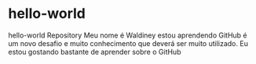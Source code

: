 # hello-world
hello-world Repository
Meu nome é Waldiney estou aprendendo GitHub
é um novo desafio e muito conhecimento que deverá ser muito utilizado.
Eu estou gostando bastante de aprender sobre o GitHub
